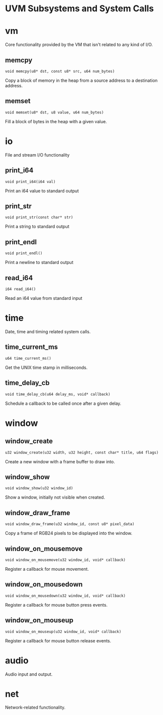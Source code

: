 # UVM Subsystems and System Calls

# vm

Core functionality provided by the VM that isn't related to any kind of I/O.

## memcpy

```
void memcpy(u8* dst, const u8* src, u64 num_bytes)
```

Copy a block of memory in the heap from a source address to a destination address.

## memset

```
void memset(u8* dst, u8 value, u64 num_bytes)
```

Fill a block of bytes in the heap with a given value.

# io

File and stream I/O functionality

## print_i64

```
void print_i64(i64 val)
```

Print an i64 value to standard output

## print_str

```
void print_str(const char* str)
```

Print a string to standard output

## print_endl

```
void print_endl()
```

Print a newline to standard output

## read_i64

```
i64 read_i64()
```

Read an i64 value from standard input

# time

Date, time and timing related system calls.

## time_current_ms

```
u64 time_current_ms()
```

Get the UNIX time stamp in milliseconds.

## time_delay_cb

```
void time_delay_cb(u64 delay_ms, void* callback)
```

Schedule a callback to be called once after a given delay.

# window

## window_create

```
u32 window_create(u32 width, u32 height, const char* title, u64 flags)
```

Create a new window with a frame buffer to draw into.

## window_show

```
void window_show(u32 window_id)
```

Show a window, initially not visible when created.

## window_draw_frame

```
void window_draw_frame(u32 window_id, const u8* pixel_data)
```

Copy a frame of RGB24 pixels to be displayed into the window.

## window_on_mousemove

```
void window_on_mousemove(u32 window_id, void* callback)
```

Register a callback for mouse movement.

## window_on_mousedown

```
void window_on_mousedown(u32 window_id, void* callback)
```

Register a callback for mouse button press events.

## window_on_mouseup

```
void window_on_mouseup(u32 window_id, void* callback)
```

Register a callback for mouse button release events.

# audio

Audio input and output.

# net

Network-related functionality.

